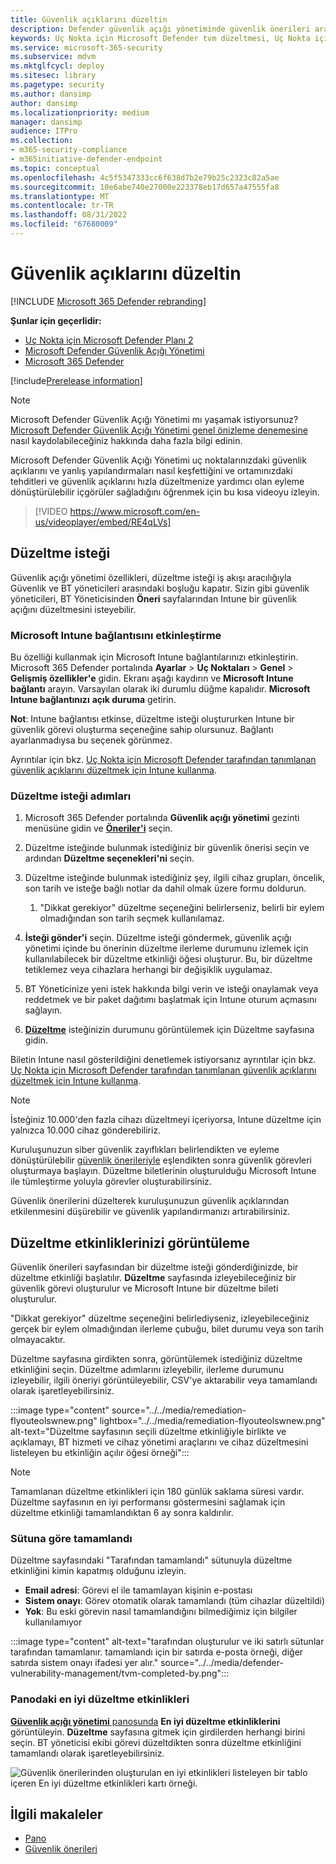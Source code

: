 ```yaml
---
title: Güvenlik açıklarını düzeltin
description: Defender güvenlik açığı yönetiminde güvenlik önerileri aracılığıyla bulunan güvenlik zayıflıklarını düzeltin ve gerekirse özel durumlar oluşturun.
keywords: Uç Nokta için Microsoft Defender tvm düzeltmesi, Uç Nokta için Microsoft Defender tvm, Tehdit ve Güvenlik Açığı Yönetimi, tehdit & güvenlik açığı yönetimi, tehdit & güvenlik açığı yönetimi düzeltmesi, tvm düzeltme intune, tvm düzeltme sccm, Microsoft Defender Güvenlik Açığı Yönetimi, mdvm
ms.service: microsoft-365-security
ms.subservice: mdvm
ms.mktglfcycl: deploy
ms.sitesec: library
ms.pagetype: security
ms.author: dansimp
author: dansimp
ms.localizationpriority: medium
manager: dansimp
audience: ITPro
ms.collection:
- m365-security-compliance
- m365initiative-defender-endpoint
ms.topic: conceptual
ms.openlocfilehash: 4c5f5347333cc6f638d7b2e79b25c2323c82a5ae
ms.sourcegitcommit: 10e6abe740e27000e223378eb17d657a47555fa8
ms.translationtype: MT
ms.contentlocale: tr-TR
ms.lasthandoff: 08/31/2022
ms.locfileid: "67680009"
---
```

# <a name="remediate-vulnerabilities"></a>Güvenlik açıklarını düzeltin

[!INCLUDE [Microsoft 365 Defender rebranding](../../includes/microsoft-defender.md)]

**Şunlar için geçerlidir:**

- [Uç Nokta için Microsoft Defender Planı 2](https://go.microsoft.com/fwlink/?linkid=2154037)
- [Microsoft Defender Güvenlik Açığı Yönetimi](index.yml)
- [Microsoft 365 Defender](https://go.microsoft.com/fwlink/?linkid=2118804)

[!include[Prerelease information](../../includes/prerelease.md)]

>[!Note]
> Microsoft Defender Güvenlik Açığı Yönetimi mı yaşamak istiyorsunuz? [Microsoft Defender Güvenlik Açığı Yönetimi genel önizleme denemesine](../defender-vulnerability-management/get-defender-vulnerability-management.md) nasıl kaydolabileceğiniz hakkında daha fazla bilgi edinin.

Microsoft Defender Güvenlik Açığı Yönetimi uç noktalarınızdaki güvenlik açıklarını ve yanlış yapılandırmaları nasıl keşfettiğini ve ortamınızdaki tehditleri ve güvenlik açıklarını hızla düzeltmenize yardımcı olan eyleme dönüştürülebilir içgörüler sağladığını öğrenmek için bu kısa videoyu izleyin.

> [!VIDEO https://www.microsoft.com/en-us/videoplayer/embed/RE4qLVs]

## <a name="request-remediation"></a>Düzeltme isteği

Güvenlik açığı yönetimi özellikleri, düzeltme isteği iş akışı aracılığıyla Güvenlik ve BT yöneticileri arasındaki boşluğu kapatır. Sizin gibi güvenlik yöneticileri, BT Yöneticisinden **Öneri** sayfalarından Intune bir güvenlik açığını düzeltmesini isteyebilir.

### <a name="enable-microsoft-intune-connection"></a>Microsoft Intune bağlantısını etkinleştirme

Bu özelliği kullanmak için Microsoft Intune bağlantılarınızı etkinleştirin. Microsoft 365 Defender portalında **Ayarlar** \> **Uç Noktaları** \> **Genel** \> **Gelişmiş özellikler'e** gidin. Ekranı aşağı kaydırın ve **Microsoft Intune bağlantı** arayın. Varsayılan olarak iki durumlu düğme kapalıdır. **Microsoft Intune bağlantınızı** **açık duruma** getirin.

**Not**: Intune bağlantısı etkinse, düzeltme isteği oluştururken Intune bir güvenlik görevi oluşturma seçeneğine sahip olursunuz. Bağlantı ayarlanmadıysa bu seçenek görünmez.

Ayrıntılar için bkz. [Uç Nokta için Microsoft Defender tarafından tanımlanan güvenlik açıklarını düzeltmek için Intune kullanma](/intune/atp-manage-vulnerabilities).

### <a name="remediation-request-steps"></a>Düzeltme isteği adımları

1. Microsoft 365 Defender portalında **Güvenlik açığı yönetimi** gezinti menüsüne gidin ve [**Öneriler'i**](tvm-security-recommendation.md) seçin.

2. Düzeltme isteğinde bulunmak istediğiniz bir güvenlik önerisi seçin ve ardından **Düzeltme seçenekleri'ni** seçin.

3. Düzeltme isteğinde bulunmak istediğiniz şey, ilgili cihaz grupları, öncelik, son tarih ve isteğe bağlı notlar da dahil olmak üzere formu doldurun.
    1. "Dikkat gerekiyor" düzeltme seçeneğini belirlerseniz, belirli bir eylem olmadığından son tarih seçmek kullanılamaz.

4. **İsteği gönder'i** seçin. Düzeltme isteği göndermek, güvenlik açığı yönetimi içinde bu önerinin düzeltme ilerleme durumunu izlemek için kullanılabilecek bir düzeltme etkinliği öğesi oluşturur. Bu, bir düzeltme tetiklemez veya cihazlara herhangi bir değişiklik uygulamaz.

5. BT Yöneticinize yeni istek hakkında bilgi verin ve isteği onaylamak veya reddetmek ve bir paket dağıtımı başlatmak için Intune oturum açmasını sağlayın.

6. [**Düzeltme**](tvm-remediation.md) isteğinizin durumunu görüntülemek için Düzeltme sayfasına gidin.

Biletin Intune nasıl gösterildiğini denetlemek istiyorsanız ayrıntılar için bkz. [Uç Nokta için Microsoft Defender tarafından tanımlanan güvenlik açıklarını düzeltmek için Intune kullanma](/intune/atp-manage-vulnerabilities).

> [!NOTE]
> İsteğiniz 10.000'den fazla cihazı düzeltmeyi içeriyorsa, Intune düzeltme için yalnızca 10.000 cihaz gönderebiliriz.

Kuruluşunuzun siber güvenlik zayıflıkları belirlendikten ve eyleme dönüştürülebilir [güvenlik önerileriyle](tvm-security-recommendation.md) eşlendikten sonra güvenlik görevleri oluşturmaya başlayın. Düzeltme biletlerinin oluşturulduğu Microsoft Intune ile tümleştirme yoluyla görevler oluşturabilirsiniz.

Güvenlik önerilerini düzelterek kuruluşunuzun güvenlik açıklarından etkilenmesini düşürebilir ve güvenlik yapılandırmanızı artırabilirsiniz.

## <a name="view-your-remediation-activities"></a>Düzeltme etkinliklerinizi görüntüleme

Güvenlik önerileri sayfasından bir düzeltme isteği gönderdiğinizde, bir düzeltme etkinliği başlatılır. **Düzeltme** sayfasında izleyebileceğiniz bir güvenlik görevi oluşturulur ve Microsoft Intune bir düzeltme bileti oluşturulur.

"Dikkat gerekiyor" düzeltme seçeneğini belirlediyseniz, izleyebileceğiniz gerçek bir eylem olmadığından ilerleme çubuğu, bilet durumu veya son tarih olmayacaktır.

Düzeltme sayfasına girdikten sonra, görüntülemek istediğiniz düzeltme etkinliğini seçin. Düzeltme adımlarını izleyebilir, ilerleme durumunu izleyebilir, ilgili öneriyi görüntüleyebilir, CSV'ye aktarabilir veya tamamlandı olarak işaretleyebilirsiniz.

:::image type="content" source="../../media/remediation-flyouteolswnew.png" lightbox="../../media/remediation-flyouteolswnew.png" alt-text="Düzeltme sayfasının seçili düzeltme etkinliğiyle birlikte ve açıklamayı, BT hizmeti ve cihaz yönetimi araçlarını ve cihaz düzeltmesini listeleyen bu etkinliğin açılır öğesi örneği":::

> [!NOTE]
> Tamamlanan düzeltme etkinlikleri için 180 günlük saklama süresi vardır. Düzeltme sayfasının en iyi performansı göstermesini sağlamak için düzeltme etkinliği tamamlandıktan 6 ay sonra kaldırılır.

### <a name="completed-by-column"></a>Sütuna göre tamamlandı

Düzeltme sayfasındaki "Tarafından tamamlandı" sütunuyla düzeltme etkinliğini kimin kapatmış olduğunu izleyin.

- **Email adresi**: Görevi el ile tamamlayan kişinin e-postası
- **Sistem onayı**: Görev otomatik olarak tamamlandı (tüm cihazlar düzeltildi)
- **Yok**: Bu eski görevin nasıl tamamlandığını bilmediğimiz için bilgiler kullanılamıyor

:::image type="content" alt-text="tarafından oluşturulur ve iki satırlı sütunlar tarafından tamamlanır. tamamlandı için bir satırda e-posta örneği, diğer satırda sistem onayı ifadesi yer alır." source="../../media/defender-vulnerability-management/tvm-completed-by.png":::

### <a name="top-remediation-activities-in-the-dashboard"></a>Panodaki en iyi düzeltme etkinlikleri

[**Güvenlik açığı yönetimi** panosunda](tvm-dashboard-insights.md) **En iyi düzeltme etkinliklerini** görüntüleyin. **Düzeltme** sayfasına gitmek için girdilerden herhangi birini seçin. BT yöneticisi ekibi görevi düzeltdikten sonra düzeltme etkinliğini tamamlandı olarak işaretleyebilirsiniz.

![Güvenlik önerilerinden oluşturulan en iyi etkinlikleri listeleyen bir tablo içeren En iyi düzeltme etkinlikleri kartı örneği.](../../media/defender-vulnerability-management/tvm-remediation-activities-card.png)

## <a name="related-articles"></a>İlgili makaleler

- [Pano](tvm-dashboard-insights.md)
- [Güvenlik önerileri](tvm-security-recommendation.md)
